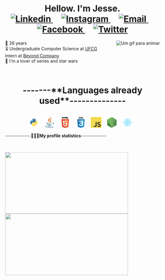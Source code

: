 <div align="center">
  <h1>
    Hellow. I'm Jesse.
    <!-- <img
      alt="Olá!"
      src="https://media.giphy.com/media/f5qNV3rAAooViWSWQ7/giphy.gif"
      width="45px"
    /> -->
    <br />
    <a target="_blank" href="https://www.linkedin.com/in/jessemonteiro/">
      <img
        alt="Linkedin"
        width="22px"
        src="https://raw.githubusercontent.com/HigorSnt/HigorSnt/1b6fab456bd620dc4ca1de9632218c54d967626d/.github/linkedin.svg"
      /> </a
    >&nbsp;&nbsp;&nbsp;
    <a target="_blank" href="https://www.instagram.com/jessemonteirojp/">
      <img
        alt="Instagram"
        width="22px"
        src="https://raw.githubusercontent.com/HigorSnt/HigorSnt/1b6fab456bd620dc4ca1de9632218c54d967626d/.github/instagram.svg"
      /> </a
    >&nbsp;&nbsp;&nbsp;
    <a target="_blank" href="mailto:jesse.ferreira@ccc.ufcg.edu.br">
      <img
        alt="Email"
        width="22px"
        src="https://raw.githubusercontent.com/HigorSnt/HigorSnt/1b6fab456bd620dc4ca1de9632218c54d967626d/.github/gmail.svg"
      /> </a
    >&nbsp;&nbsp;&nbsp;
    <a target="_blank" href="https://fb.com/jessemonteiro">
      <img
        alt="Facebook"
        width="22px"
        src="https://raw.githubusercontent.com/HigorSnt/HigorSnt/1b6fab456bd620dc4ca1de9632218c54d967626d/.github/facebook.svg"
      /> </a
    >&nbsp;&nbsp;&nbsp;
    <a target="_blank" href="https://twitter.com/jessemonteirojp">
      <img
        alt="Twitter"
        width="22px"
        src="https://raw.githubusercontent.com/HigorSnt/HigorSnt/1b6fab456bd620dc4ca1de9632218c54d967626d/.github/twitter.svg"
      />
    </a>
  </h1>
</div>

<img
  align="right"
  alt="Um gif para animar"
  src="https://media0.giphy.com/media/3owzWkGtQ3us1pV0qc/giphy.gif"
  height="140px"
/>

🎂 26 years<br> 
⏳ Undergraduate Computer Science at [UFCG](https://portal.ufcg.edu.br/) <br>
Intern at [Beyond Company](https://github.com/byndcloud)<br>
🍿 I'm a lover of series and star wars <br>


<br />
<div align="center">
  <h1> -------**Languages already used**-------------- </h1>  <br>
  <img
    height="35"
    src="https://raw.githubusercontent.com/github/explore/80688e429a7d4ef2fca1e82350fe8e3517d3494d/topics/python/python.png"
  />&nbsp;&nbsp;&nbsp;
  <img
    height="35"
    src="https://raw.githubusercontent.com/github/explore/80688e429a7d4ef2fca1e82350fe8e3517d3494d/topics/java/java.png"
  />&nbsp;&nbsp;&nbsp;
  <img
    height="35"
    src="https://raw.githubusercontent.com/github/explore/80688e429a7d4ef2fca1e82350fe8e3517d3494d/topics/html/html.png"
  />&nbsp;&nbsp;&nbsp;
  <img
    height="35"
    src="https://raw.githubusercontent.com/github/explore/80688e429a7d4ef2fca1e82350fe8e3517d3494d/topics/css/css.png"
  />&nbsp;&nbsp;&nbsp;
  <img
    height="35"
    src="https://raw.githubusercontent.com/github/explore/80688e429a7d4ef2fca1e82350fe8e3517d3494d/topics/javascript/javascript.png"
  />&nbsp;&nbsp;&nbsp;
  <img
    height="35"
    src="https://raw.githubusercontent.com/github/explore/80688e429a7d4ef2fca1e82350fe8e3517d3494d/topics/nodejs/nodejs.png"
  />&nbsp;&nbsp;&nbsp;
  <img
    height="35"
    src="https://raw.githubusercontent.com/github/explore/80688e429a7d4ef2fca1e82350fe8e3517d3494d/topics/react/react.png"
  />&nbsp;&nbsp;&nbsp;
</div>

-------------**🕵🏼‍♂️My profile statistics**-------------

<br />

<img
  align="left"
  src="https://github-readme-stats.vercel.app/api?username=jessemonteiro&show_icons=true&theme=dark"
  width="400px"
  height="200px"
/>
<img
  align="left"
  src="https://github-readme-stats.vercel.app/api/top-langs/?username=jessemonteiro&layout=compact&theme=dark"
  width="400px"
  height="200px"
/>

